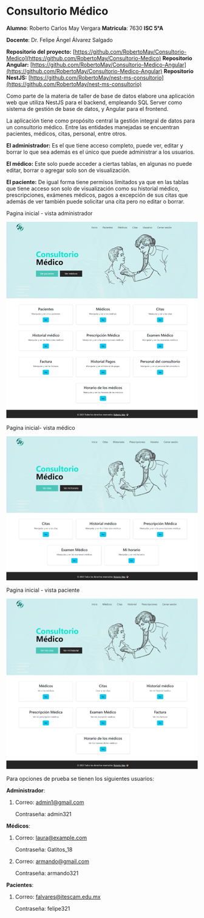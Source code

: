 # Consultorio Médico

**Alumno**: Roberto Carlos May Vergara    **Matricula**: 7630   **ISC   5°A**

**Docente**: Dr. Felipe Ángel Álvarez Salgado

**Repositorio del proyecto:** [https://github.com/RobertoMay/Consultorio-Medico](https://github.com/RobertoMay/Consultorio-Medico)
**Repositorio Angular:** [https://github.com/RobertoMay/Consultorio-Medico-Angular](https://github.com/RobertoMay/Consultorio-Medico-Angular)
**Repositorio NestJS:** [https://github.com/RobertoMay/nest-ms-consultorio](https://github.com/RobertoMay/nest-ms-consultorio)

Como parte de la materia de taller de base de datos elabore una aplicación web que utiliza NestJS para el backend, empleando SQL Server como sistema de gestión de base de datos, y Angular para el frontend.

La aplicación tiene como propósito central la gestión integral de datos para un consultorio médico. Entre las entidades manejadas se encuentran pacientes, médicos, citas, personal, entre otros.

**El administrador:** Es el que tiene acceso completo, puede ver, editar y borrar lo que sea además es el único que puede administrar a los usuarios. 

**El médico:** Este solo puede acceder a ciertas tablas, en algunas no puede editar, borrar o agregar solo son de visualización.

**El paciente:** De igual forma tiene permisos limitados ya que en las tablas que tiene acceso son solo de visualización como su historial médico, prescripciones, exámenes médicos, pagos a excepción de sus citas que además de ver también puede solicitar una cita pero no editar o borrar. 

Pagina inicial - vista administrador

![Untitled](./README/Untitled.png)

Pagina inicial- vista médico

![Untitled](./README/Untitled%201.png)

Pagina inicial - vista paciente

![Untitled](./README/Untitled%202.png)

Para opciones de prueba se tienen los siguientes usuarios: 

**Administrador**: 

1. Correo: admin1@gmail.com
    
    Contraseña: admin321
    

**Médicos**:

1. Correo: laura@example.com
    
    Contraseña: Gatitos_18
    
2. Correo: armando@gmail.com
    
    Contraseña: armando321
    

**Pacientes**:

1. Correo: falvares@itescam.edu.mx
    
    Contraseña: felipe321
